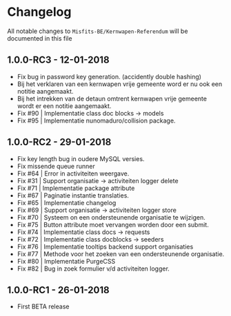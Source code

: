 # Changelog

All notable changes to `Misfits-BE/Kernwapen-Referendum` will be documented in this file

## 1.0.0-RC3 - 12-01-2018

- Fix bug in password key generation. (accidently double hashing)
- Bij het verklaren van een kernwapen vrije gemeente word er nu ook een notitie aangemaakt.
- Bij het intrekken van de detaun omtrent kernwapen vrije gemeente wordt er een notitie aangemaakt.
- Fix #90 | Implementatie class doc blocks -> models
- Fix #95 | Implementatie nunomaduro/collision package.

## 1.0.0-RC2 - 29-01-2018

- Fix key length bug in oudere MySQL versies. 
- Fix missende queue runner 
- Fix #64 | Error in activiteiten weergave.
- Fix #31 | Support organisatie -> activiteiten logger delete
- Fix #71 | Implementatie package attribute
- Fix #67 | Paginatie instantie translaties. 
- Fix #65 | Implementatie changelog
- Fix #69 | Support organisatie -> activiteiten logger store
- Fix #70 | Systeem on een ondersteunende organisatie te wijzigen.
- Fix #75 | Button attribute moet vervangen worden door een submit.
- Fix #74 | Implementatie class docs -> requests 
- Fix #72 | Implementatie class docblocks -> seeders
- Fix #76 | Implementatie tooltips backend support organisaties
- Fix #77 | Methode voor het zoeken van een ondersteunende organisatie.
- Fix #80 | Implementatie PurgeCSS
- Fix #82 | Bug in zoek formulier v/d activiteiten logger.

## 1.0.0-RC1 - 26-01-2018

- First BETA release
